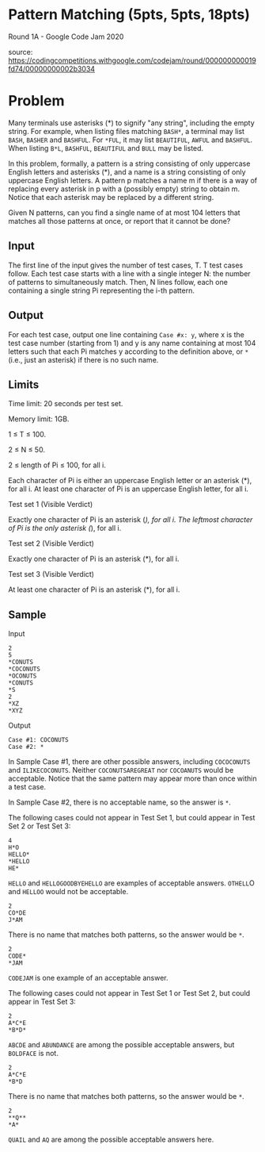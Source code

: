 Pattern Matching (5pts, 5pts, 18pts)
====================================

Round 1A - Google Code Jam 2020

source: <https://codingcompetitions.withgoogle.com/codejam/round/000000000019fd74/00000000002b3034>

Problem
=======

Many terminals use asterisks (*) to signify "any string", including the empty string. For example, when listing files matching `BASH*`, a terminal may list `BASH`, `BASHER` and `BASHFUL`. For `*FUL`, it may list `BEAUTIFUL`, `AWFUL` and `BASHFUL`. When listing `B*L`, `BASHFUL`, `BEAUTIFUL` and `BULL` may be listed.

In this problem, formally, a pattern is a string consisting of only uppercase English letters and asterisks (*), and a name is a string consisting of only uppercase English letters. A pattern p matches a name m if there is a way of replacing every asterisk in p with a (possibly empty) string to obtain m. Notice that each asterisk may be replaced by a different string.

Given N patterns, can you find a single name of at most 104 letters that matches all those patterns at once, or report that it cannot be done?

Input
-----

The first line of the input gives the number of test cases, T. T test cases follow. Each test case starts with a line with a single integer N: the number of patterns to simultaneously match. Then, N lines follow, each one containing a single string Pi representing the i-th pattern.

Output
------

For each test case, output one line containing `Case #x: y`, where x is the test case number (starting from 1) and y is any name containing at most 104 letters such that each Pi matches y according to the definition above, or `*` (i.e., just an asterisk) if there is no such name.

Limits
------

Time limit: 20 seconds per test set.

Memory limit: 1GB.

1 ≤ T ≤ 100.

2 ≤ N ≤ 50.

2 ≤ length of Pi ≤ 100, for all i.

Each character of Pi is either an uppercase English letter or an asterisk (*), for all i.
At least one character of Pi is an uppercase English letter, for all i.

Test set 1 (Visible Verdict)

Exactly one character of Pi is an asterisk (*), for all i.
The leftmost character of Pi is the only asterisk (*), for all i.

Test set 2 (Visible Verdict)

Exactly one character of Pi is an asterisk (*), for all i.

Test set 3 (Visible Verdict)

At least one character of Pi is an asterisk (*), for all i.

Sample
------

Input

```
2
5
*CONUTS
*COCONUTS
*OCONUTS
*CONUTS
*S
2
*XZ
*XYZ
```

Output

```
Case #1: COCONUTS
Case #2: *
```


In Sample Case #1, there are other possible answers, including `COCOCONUTS` and `ILIKECOCONUTS`. Neither `COCONUTSAREGREAT` nor `COCOANUTS` would be acceptable. Notice that the same pattern may appear more than once within a test case.

In Sample Case #2, there is no acceptable name, so the answer is `*`.

The following cases could not appear in Test Set 1, but could appear in Test Set 2 or Test Set 3:

```
4
H*O
HELLO*
*HELLO
HE*
```

`HELLO` and `HELLOGOODBYEHELLO` are examples of acceptable answers. `OTHELL`O and `HELLOO` would not be acceptable.

```
2
CO*DE
J*AM
```

There is no name that matches both patterns, so the answer would be `*`.

```
2
CODE*
*JAM
```

`CODEJAM` is one example of an acceptable answer.

The following cases could not appear in Test Set 1 or Test Set 2, but could appear in Test Set 3:

```
2
A*C*E
*B*D*
```

`ABCDE` and `ABUNDANCE` are among the possible acceptable answers, but `BOLDFACE` is not.

```
2
A*C*E
*B*D
```

There is no name that matches both patterns, so the answer would be `*`.

```
2
**Q**
*A*
```

`QUAIL` and `AQ` are among the possible acceptable answers here.
